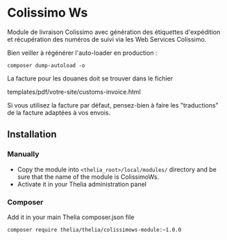 # Colissimo Ws

Module de livraison Colissimo avec génération des étiquettes d'expédition
et récupération des numéros de suivi via les Web Services Colissimo.

Bien veiller à régénérer l'auto-loader en production :

`composer dump-autoload -o `

La facture pour les douanes doit se trouver dans le fichier

templates/pdf/votre-site/customs-invoice.html

Si vous utilisez la facture par défaut, pensez-bien à faire les "traductions" de la facture adaptées 
à vos envois.

## Installation

### Manually

* Copy the module into ```<thelia_root>/local/modules/``` directory and be sure that the name of the module is ColissimoWs.
* Activate it in your Thelia administration panel

### Composer

Add it in your main Thelia composer.json file

```
composer require thelia/thelia/colissimows-module:~1.0.0
```
